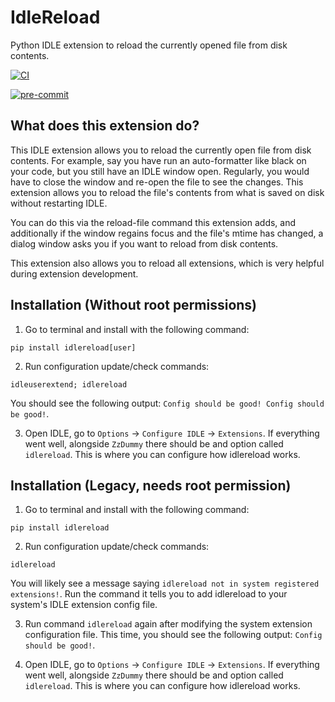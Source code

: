 # IdleReload
Python IDLE extension to reload the currently opened file from disk
contents.

[![CI](https://github.com/CoolCat467/idlereload/actions/workflows/ci.yml/badge.svg?branch=main)](https://github.com/CoolCat467/idlereload/actions/workflows/ci.yml)
<!-- BADGIE TIME -->

[![pre-commit](https://img.shields.io/badge/pre--commit-enabled-brightgreen?logo=pre-commit)](https://github.com/pre-commit/pre-commit)

<!-- END BADGIE TIME -->

## What does this extension do?
This IDLE extension allows you to reload the currently open file from
disk contents. For example, say you have run an auto-formatter like
black on your code, but you still have an IDLE window open. Regularly,
you would have to close the window and re-open the file to see the
changes. This extension allows you to reload the file's contents from
what is saved on disk without restarting IDLE.

You can do this via the reload-file command this extension adds, and
additionally if the window regains focus and the file's mtime has
changed, a dialog window asks you if you want to reload from disk
contents.

This extension also allows you to reload all extensions, which is very
helpful during extension development.

## Installation (Without root permissions)
1) Go to terminal and install with the following command:
```console
pip install idlereload[user]
```

2) Run configuration update/check commands:
```console
idleuserextend; idlereload
```

You should see the following output:
`Config should be good! Config should be good!`.

3) Open IDLE, go to `Options` -> `Configure IDLE` -> `Extensions`.
If everything went well, alongside `ZzDummy` there should be and
option called `idlereload`. This is where you can configure how
idlereload works.

## Installation (Legacy, needs root permission)
1) Go to terminal and install with the following command:
```console
pip install idlereload
```

2) Run configuration update/check commands:
```console
idlereload
```

You will likely see a message saying
`idlereload not in system registered extensions!`. Run the command
it tells you to add idlereload to your system's IDLE extension config file.

3) Run command `idlereload` again after modifying the system extension
configuration file. This time, you should see the following output:
`Config should be good!`.

4) Open IDLE, go to `Options` -> `Configure IDLE` -> `Extensions`. If
everything went well, alongside `ZzDummy` there should be and option
called `idlereload`. This is where you can configure how idlereload
works.
